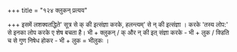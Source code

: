 +++
title = "१२४ क्लुकन् प्रत्यय"

+++
इसमें लशक्वतद्धिते' सूत्र से क् की इत्संज्ञा करके, हलन्त्यम्' से न् की इत्संज्ञा । करके 'तस्य लोप:' से इनका लोप करके ए शेष बचता है।
भी + क्लुकन् / क् और न् की इत् संज्ञा करके - भी + लुक / क्डिति च से गुण निषेध होकर - भी + लुक = भीलुकः ।